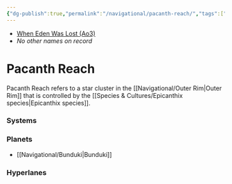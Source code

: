 ```yaml
---
{"dg-publish":true,"permalink":"/navigational/pacanth-reach/","tags":["map","sector","outerrim"]}
---
```


- [When Eden Was Lost (Ao3)](https://archiveofourown.org/works/19334440/chapters/45992584)
- *No other names on record*
# Pacanth Reach

Pacanth Reach refers to a star cluster in the [[Navigational/Outer Rim\|Outer Rim]] that is controlled by the [[Species & Cultures/Epicanthix species\|Epicanthix species]].

### Systems

### Planets
- [[Navigational/Bunduki\|Bunduki]]

### Hyperlanes
